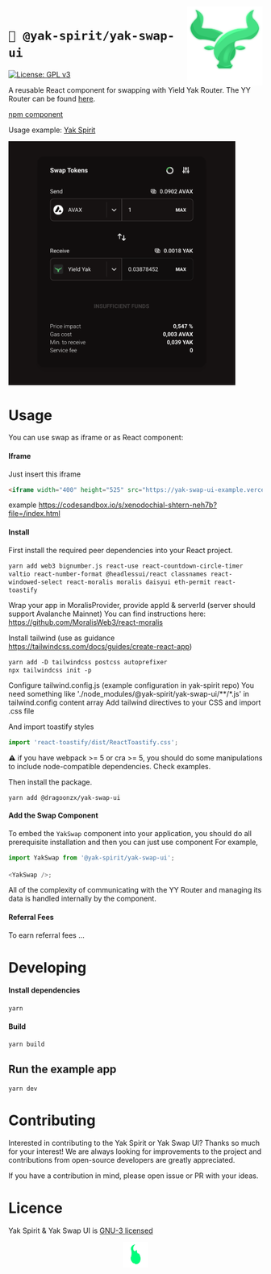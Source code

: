 <img src="./src/assets/images/yak-spirit/yak-favicon.png" width="150" align="right" alt="" />

# `🐃 @yak-spirit/yak-swap-ui`

[![License: GPL v3](https://img.shields.io/badge/License-GPLv3-blue.svg)](https://www.gnu.org/licenses/gpl-3.0)

A reusable React component for swapping with Yield Yak Router. The YY Router can be
found [here](https://github.com/yieldyak/yak-aggregator).

[npm component](https://www.npmjs.com/package/@yak-spirit/yak-swap-ui)

Usage example:
[Yak Spirit](https://github.com/dragoonzx/yak-spirit)

<img src="./src/assets/images/yak-spirit/screenshot.png" width="450" alt="" />

# Usage

You can use swap as iframe or as React component:

#### Iframe

Just insert this iframe

```html
<iframe width="400" height="525" src="https://yak-swap-ui-example.vercel.app/"></iframe>
```

example https://codesandbox.io/s/xenodochial-shtern-neh7b?file=/index.html

#### Install

First install the required peer dependencies into your React project.

```
yarn add web3 bignumber.js react-use react-countdown-circle-timer valtio react-number-format @headlessui/react classnames react-windowed-select react-moralis moralis daisyui eth-permit react-toastify
```

Wrap your app in MoralisProvider, provide appId & serverId (server should support Avalanche Mainnet)
You can find instructions here: https://github.com/MoralisWeb3/react-moralis

Install tailwind (use as guidance https://tailwindcss.com/docs/guides/create-react-app)

```
yarn add -D tailwindcss postcss autoprefixer
npx tailwindcss init -p
```

Configure tailwind.config.js (example configuration in yak-spirit repo)
You need something like './node_modules/@yak-spirit/yak-swap-ui/\*\*/\*.js' in tailwind.config content array
Add tailwind directives to your CSS and import .css file

And import toastify styles

```javascript
import 'react-toastify/dist/ReactToastify.css';
```

⚠️ if you have webpack >= 5 or cra >= 5, you should do some manipulations to include node-compatible dependencies. Check examples.

Then install the package.

```
yarn add @dragoonzx/yak-swap-ui
```

#### Add the Swap Component

To embed the `YakSwap` component into your application,
you should do all prerequisite installation
and then you can just use component
For example,

```javascript
import YakSwap from '@yak-spirit/yak-swap-ui';

<YakSwap />;
```

All of the complexity of communicating with the YY Router and managing
its data is handled internally by the component.

#### Referral Fees

To earn referral fees ...

# Developing

#### Install dependencies

```
yarn
```

#### Build

```
yarn build
```

## Run the example app

```
yarn dev
```

# Contributing

Interested in contributing to the Yak Spirit or Yak Swap UI? Thanks so much for your interest! We are always looking for improvements to the project and contributions from open-source developers are greatly appreciated.

If you have a contribution in mind, please open issue or PR with your ideas.

# Licence

Yak Spirit & Yak Swap UI is [GNU-3 licensed](https://github.com/dragoonzx/yak-spirit/blob/main/LICENSE)

<p align="center">
  <img src="./src/assets/gif/loading-unscreen.gif" alt="" width="50">
</p>
